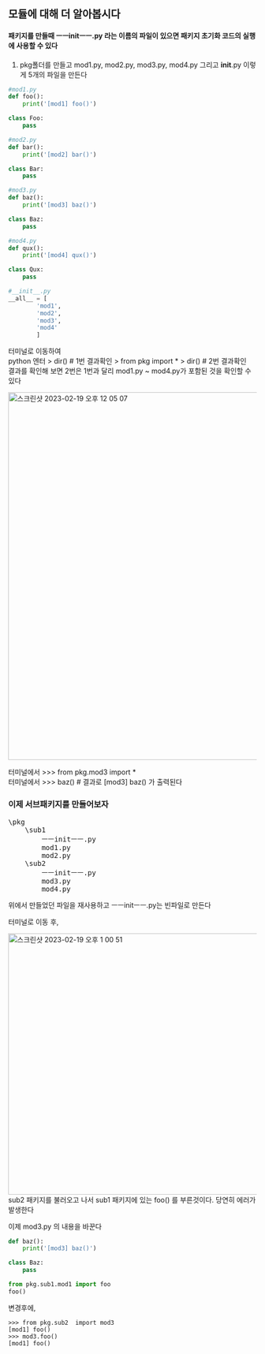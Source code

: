 
## 모듈에 대해 더 알아봅시다
#### 패키지를 만들때 ㅡㅡinitㅡㅡ.py 라는 이름의 파일이 있으면 패키지 초기화 코드의 실행에 사용할 수 있다



1. pkg폴더를 만들고 mod1.py, mod2.py, mod3.py, mod4.py 그리고 __init__.py 이렇게 5개의 파일을 만든다
```python
#mod1.py
def foo():
    print('[mod1] foo()')

class Foo:
    pass
```
```python
#mod2.py
def bar():
    print('[mod2] bar()')

class Bar:
    pass
```
```python
#mod3.py
def baz():
    print('[mod3] baz()')

class Baz:
    pass
```
```python
#mod4.py
def qux():
    print('[mod4] qux()')

class Qux:
    pass
```
```python
#__init__.py
__all__ = [
        'mod1',
        'mod2',
        'mod3',
        'mod4'
        ]

```

터미널로 이동하여  
python 엔터  > dir() # 1번 결과확인  > from pkg import *  >  dir() # 2번 결과확인   
결과를 확인해 보면 2번은 1번과 달리 mod1.py ~ mod4.py가 포함된 것을 확인할 수 있다    

<img width="746" alt="스크린샷 2023-02-19 오후 12 05 07" src="https://user-images.githubusercontent.com/48478079/219910345-887c6de2-5dd3-4528-a595-6824de5b97e4.png">    
 
터미널에서 >>> from pkg.mod3 import *   
터미널에서 >>> baz()   # 결과로 [mod3] baz() 가 출력된다


### 이제 서브패키지를 만들어보자
<pre>
\pkg
    \sub1  
        ㅡㅡinitㅡㅡ.py  
        mod1.py  
        mod2.py  
    \sub2    
        ㅡㅡinitㅡㅡ.py  
        mod3.py  
        mod4.py  
</pre>   

위에서 만들었던 파일을 재사용하고 ㅡㅡinitㅡㅡ.py는 빈파일로 만든다   

터미널로 이동 후,  

<img width="530" alt="스크린샷 2023-02-19 오후 1 00 51" src="https://user-images.githubusercontent.com/48478079/219921434-b9e5dc93-bcbc-4da1-8c52-1b69302344f1.png">   
sub2 패키지를 불러오고 나서 sub1 패키지에 있는 foo() 를 부른것이다. 당연히 에러가 발생한다   

이제 mod3.py 의 내용을 바꾼다
```python
def baz():
    print('[mod3] baz()')

class Baz:
    pass

from pkg.sub1.mod1 import foo
foo()
```   
변경후에, 
```
>>> from pkg.sub2  import mod3
[mod1] foo()
>>> mod3.foo()
[mod1] foo()
```
